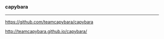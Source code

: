 ### capybara
---

https://github.com/teamcapybara/capybara

http://teamcapybara.github.io/capybara/









